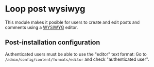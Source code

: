 # Loop post wysiwyg

This module makes it posible for users to create and edit posts and
comments using a [WYSIWYG](https://en.wikipedia.org/wiki/WYSIWYG)
editor.


## Post-installation configuration

Authenticated users must be able to use the "editor" text format: Go
to `/admin/config/content/formats/editor` and check "authenticated
user".
